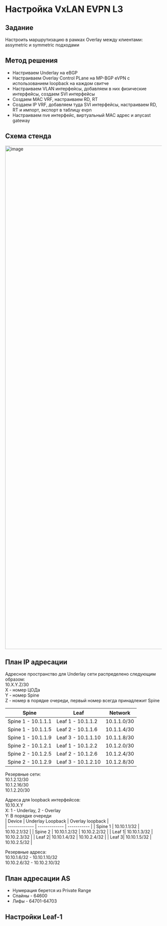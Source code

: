 # Настройка VxLAN EVPN L3

## Задание
Настроить маршрутизацию в рамках Overlay между клиентами: assymetric и symmetric подходами

## Метод решения
- Настриваем Underlay на eBGP
- Настраиваем Overlay Control PLane на MP-BGP eVPN c использованием loopback на каждом свитче
- Настраиваем VLAN интерфейсы, добавляем в них физические интерфейсы, создаем SVI интерфейсы
- Создаем MAC VRF, настраиваем RD, RT
- Создаем IP VRF, добавляем туда SVI интерфейсы, настраиваем RD, RT и импорт, экспорт в таблицу evpn
- Настраиваем nve интерфейc, виртуальный MAC адрес и anycast gateway

## Схема стенда

<img width="1612" alt="image" src="https://user-images.githubusercontent.com/116812447/216768217-c13f5d80-8997-4c34-ab15-6a17c4cdb50b.png">

## План IP адресации

 Адресное пространство для Underlay сети распределено следующим образом:   
 10.X.Y.Z/30  
 X - номер ЦОДа   
 Y - номер Spine   
 Z - номер в порядке очереди, первый номер всегда принадлежит Spine
 
| Spine  | Leaf | Network |
| ------------- | ------------- | ----------- |
| Spine 1 - 10.1.1.1  | Leaf 1 - 10.1.1.2  | 10.1.1.0/30 |
| Spine 1 - 10.1.1.5 | Leaf 2 - 10.1.1.6  | 10.1.1.4/30 |
| Spine 1 - 10.1.1.9 | Leaf 3 - 10.1.1.10  | 10.1.1.8/30 |
| Spine 2 - 10.1.2.1  | Leaf 1 - 10.1.2.2  | 10.1.2.0/30 |
| Spine 2 - 10.1.2.5 | Leaf 2 - 10.1.2.6  | 10.1.2.4/30 |
| Spine 2 - 10.1.2.9 | Leaf 3 - 10.1.2.10  | 10.1.2.8/30 |

Резервные сети:  
10.1.2.12/30  
10.1.2.16/30  
10.1.2.20/30  

Адреса для loopback интерфейсов:  
10.10.X.Y  
X: 1 - Underlay, 2 - Overlay  
Y: В порядке очереди  
| Device | Underlay Loopback | Overlay loopback |  
| ------------- | ------------- | ----------- |
| Spine 1  | 10.10.1.1/32  | 10.10.2.1/32 |
| Spine 2 | 10.10.1.2/32  | 10.10.2.2/32 |
| Leaf 1| 10.10.1.3/32  | 10.10.2.3/32 |
| Leaf 2| 10.10.1.4/32  | 10.10.2.4/32 |
| Leaf 3| 10.10.1.5/32  | 10.10.2.5/32 |

Резервные адреса:  
10.10.1.6/32 - 10.10.1.10/32  
10.10.2.6/32 - 10.10.2.10/32

## План адресации AS
- Нумерация берется из Private Range
- Спайны - 64600
- Лифы - 64701-64703

## Настройки Leaf-1
```
